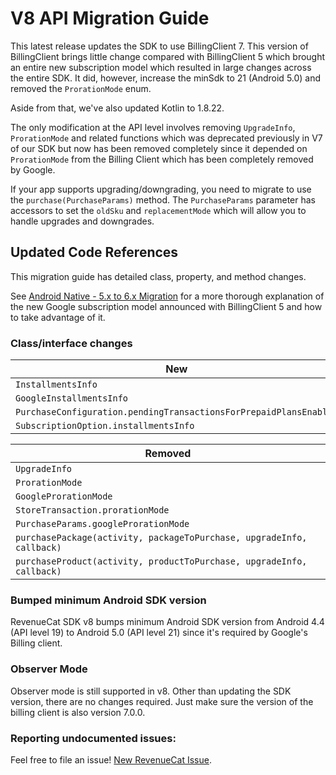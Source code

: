 # V8 API Migration Guide

This latest release updates the SDK to use BillingClient 7. This version of BillingClient brings little change compared
with BillingClient 5 which brought an entire new subscription model which resulted in large changes across the entire SDK. It did, however, increase the minSdk to 21 (Android 5.0) and removed the `ProrationMode` enum.

Aside from that, we've also updated Kotlin to 1.8.22.

The only modification at the API level involves removing `UpgradeInfo`, `ProrationMode` and related functions which was deprecated previously in V7 of our SDK but now has been removed completely since it depended on `ProrationMode` from the Billing Client which has been completely removed by Google.

If your app supports upgrading/downgrading, you need to migrate to use the `purchase(PurchaseParams)` method. The `PurchaseParams` parameter has accessors to set the `oldSku` and `replacementMode` which will allow you to handle upgrades and downgrades.

## Updated Code References

This migration guide has detailed class, property, and method changes.

See [Android Native - 5.x to 6.x Migration](https://www.revenuecat.com/docs/android-native-5x-to-6x-migration) for a
more thorough explanation of the new Google subscription model announced with BillingClient 5 and how to take advantage of it.

### Class/interface changes

| New                                                              |
|------------------------------------------------------------------|
| `InstallmentsInfo`                                               |
| `GoogleInstallmentsInfo`                                         |
| `PurchaseConfiguration.pendingTransactionsForPrepaidPlansEnabled` |
| `SubscriptionOption.installmentsInfo`                            |

| Removed                                                               |
|-----------------------------------------------------------------------|
| `UpgradeInfo`                                                         |
| `ProrationMode`                                                       |
| `GoogleProrationMode`                                                 |
| `StoreTransaction.prorationMode`                                      |
| `PurchaseParams.googleProrationMode`                                  |
| `purchasePackage(activity, packageToPurchase, upgradeInfo, callback)` |
| `purchaseProduct(activity, productToPurchase, upgradeInfo, callback)` |

### Bumped minimum Android SDK version

RevenueCat SDK v8 bumps minimum Android SDK version from Android 4.4 (API level 19) to Android 5.0 (API level 21) since it's required by Google's Billing client.

### Observer Mode

Observer mode is still supported in v8. Other than updating the SDK version, there are no changes required. Just make sure the version of the billing client is also version 7.0.0.

### Reporting undocumented issues:

Feel free to file an issue! [New RevenueCat Issue](https://github.com/RevenueCat/purchases-android/issues/new/).
